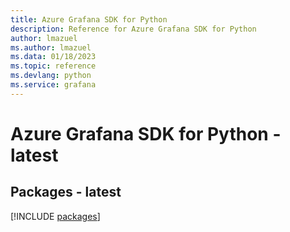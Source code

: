 ```yaml
---
title: Azure Grafana SDK for Python
description: Reference for Azure Grafana SDK for Python
author: lmazuel
ms.author: lmazuel
ms.data: 01/18/2023
ms.topic: reference
ms.devlang: python
ms.service: grafana
---
```

# Azure Grafana SDK for Python - latest
## Packages - latest
[!INCLUDE [packages](grafana-index.md)]